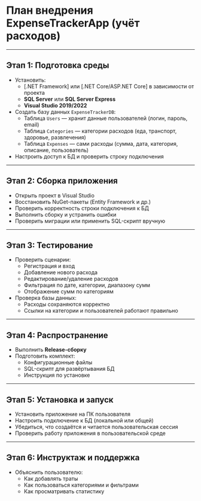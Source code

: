 # План внедрения ExpenseTrackerApp (учёт расходов)

---

## Этап 1: Подготовка среды

- Установить:
  - [.NET Framework] или [.NET Core/ASP.NET Core] в зависимости от проекта
  - **SQL Server** или **SQL Server Express**
  - **Visual Studio 2019/2022**
- Создать базу данных `ExpenseTrackerDB`:
  - Таблица `Users` — хранит данные пользователей (логин, пароль, email)
  - Таблица `Categories` — категории расходов (еда, транспорт, здоровье, развлечения)
  - Таблица `Expenses` — сами расходы (сумма, дата, категория, описание, пользователь)
- Настроить доступ к БД и проверить строку подключения

---

## Этап 2: Сборка приложения

- Открыть проект в Visual Studio
- Восстановить NuGet-пакеты (Entity Framework и др.)
- Проверить корректность строки подключения к БД
- Выполнить сборку и устранить ошибки
- Проверить миграции или применить SQL-скрипт вручную

---

## Этап 3: Тестирование

- Проверить сценарии:
  - Регистрация и вход
  - Добавление нового расхода
  - Редактирование/удаление расходов
  - Фильтрация по дате, категории, диапазону сумм
  - Отображение сумм по категориям
- Проверка базы данных:
  - Расходы сохраняются корректно
  - Ссылки на категории и пользователей работают правильно

---

## Этап 4: Распространение

- Выполнить **Release-сборку**
- Подготовить комплект:
  - Конфигурационные файлы
  - SQL-скрипт для развёртывания БД
  - Инструкция по установке

---

## Этап 5: Установка и запуск

- Установить приложение на ПК пользователя
- Настроить подключение к БД (локальной или общей)
- Убедиться, что создаётся и читается пользовательская сессия
- Проверить работу приложения в пользовательской среде

---

## Этап 6: Инструктаж и поддержка

- Объяснить пользователю:
  - Как добавлять траты
  - Как пользоваться категориями и фильтрами
  - Как просматривать статистику



